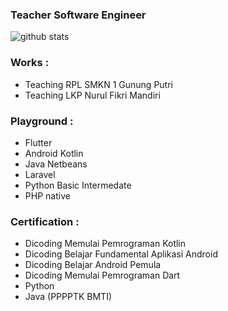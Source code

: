 ### Teacher Software Engineer 

![github stats](https://github-readme-stats.vercel.app/api?username=herry88&show_icons=true)

### Works : 
- Teaching RPL SMKN 1 Gunung Putri
- Teaching LKP Nurul Fikri Mandiri

### Playground :
- Flutter
- Android Kotlin 
- Java Netbeans
- Laravel 
- Python Basic Intermedate
- PHP native

### Certification : 
- Dicoding Memulai Pemrograman Kotlin
- Dicoding Belajar Fundamental Aplikasi Android 
- Dicoding Belajar Android Pemula
- Dicoding Memulai Pemrograman Dart
- Python 
- Java (PPPPTK BMTI)

